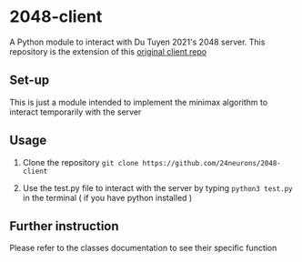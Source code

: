 # 2048-client

A Python module to interact with Du Tuyen 2021's 2048 server. 
This repository is the extension of this [original client repo](https://github.com/minhnhatnoe/2048-client)

## Set-up

This is just a module intended to implement the minimax algorithm to interact temporarily with the server

## Usage 

1. Clone the repository 
` git clone https://github.com/24neurons/2048-client `

2. Use the test.py file to interact with the server by typing `python3 test.py` in the terminal ( if you have python installed )

## Further instruction

Please refer to the classes documentation to see their specific function
